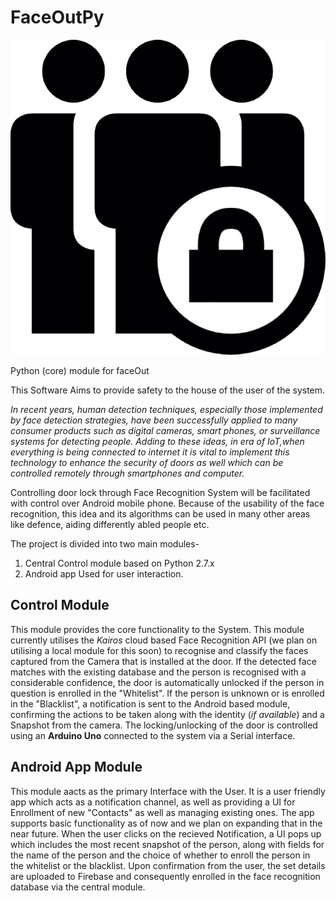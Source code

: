 # FaceOutPy
![FaceOut logo](https://github.com/nimishagrawal18/FaceOutPy/blob/master/FaceOut%20Logo%2001.png "Logo")

Python (core) module for faceOut

This Software Aims to provide safety to the house of the user of the system.

*In recent years, human detection techniques, especially those implemented by face detection strategies, have been successfully applied to many consumer products such as digital cameras, smart phones, or surveillance systems for detecting people. Adding to these ideas, in era of IoT,when everything is being connected to internet it is vital to implement this technology to enhance the security of doors as well which can be controlled remotely through smartphones and computer.*

Controlling door lock through Face Recognition System will be facilitated with control over Android mobile phone. Because of the usability of the face recognition, this idea and its algorithms can be used in many other areas like defence, aiding differently abled people etc.

The project is divided into two main modules-
1. Central Control module based on Python 2.7.x
2. Android app Used for user interaction.

## Control Module
This module provides the core functionality to the System. This module currently utilises the *Kairos* cloud based Face Recognition API (we plan on utilising a local module for this soon) to recognise and classify the faces captured from the Camera that is installed at the door.
If the detected face matches with the existing database and the person is recognised with a considerable confidence, the door is automatically unlocked if the person in question is enrolled in the "Whitelist".
If the person is unknown or is enrolled in the "Blacklist", a notification is sent to the Android based module, confirming the actions to be taken along with the identity (*if available*) and a Snapshot from the camera.
The locking/unlocking of the door is controlled using an **Arduino Uno** connected to the system via a Serial interface.

## Android App Module
This module aacts as the primary Interface with the User. It is a user friendly app which acts as a notification channel, as well as providing a UI for Enrollment of new "Contacts" as well as managing existing ones. The app supports basic functionality as of now and we plan on expanding that in the near future. When the user clicks on the recieved Notification, a UI pops up which includes the most recent snapshot of the person, along with fields for the name of the person and the choice of whether to enroll the person in the whitelist or the blacklist. Upon confirmation from the user, the set details are uploaded to Firebase and consequently enrolled in the face recognition database via the central module.


